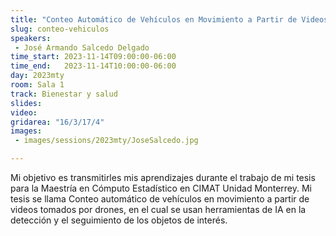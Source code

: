 ```yaml
---
title: "Conteo Automático de Vehículos en Movimiento a Partir de Videos Tomados por Drones"
slug: conteo-vehiculos
speakers:
 - José Armando Salcedo Delgado
time_start: 2023-11-14T09:00:00-06:00
time_end:   2023-11-14T10:00:00-06:00
day: 2023mty
room: Sala 1 
track: Bienestar y salud
slides: 
video: 
gridarea: "16/3/17/4"
images:
 - images/sessions/2023mty/JoseSalcedo.jpg

---
```


Mi objetivo es transmitirles mis aprendizajes durante el trabajo de mi tesis para la Maestría en Cómputo Estadístico en CIMAT Unidad Monterrey. Mi tesis se llama Conteo automático de vehículos en movimiento a partir de videos tomados por drones, en el cual se usan herramientas de IA en la detección y el seguimiento de los objetos de interés.


